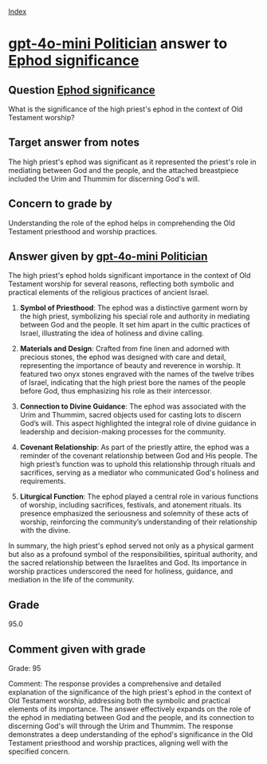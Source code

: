 
[Index](../../index.md)
# [gpt-4o-mini Politician](../../answering_models/gpt-4o-mini_Politician.md) answer to [Ephod significance](../../questions/Ephod_significance.md)

## Question [Ephod significance](../../questions/Ephod_significance.md)
What is the significance of the high priest's ephod in the context of Old Testament worship?

## Target answer from notes
The high priest's ephod was significant as it represented the priest's role in mediating between God and the people, and the attached breastpiece included the Urim and Thummim for discerning God's will.

## Concern to grade by
Understanding the role of the ephod helps in comprehending the Old Testament priesthood and worship practices.

## Answer given by [gpt-4o-mini Politician](../../answering_models/gpt-4o-mini_Politician.md)
The high priest's ephod holds significant importance in the context of Old Testament worship for several reasons, reflecting both symbolic and practical elements of the religious practices of ancient Israel.

1. **Symbol of Priesthood**: The ephod was a distinctive garment worn by the high priest, symbolizing his special role and authority in mediating between God and the people. It set him apart in the cultic practices of Israel, illustrating the idea of holiness and divine calling.

2. **Materials and Design**: Crafted from fine linen and adorned with precious stones, the ephod was designed with care and detail, representing the importance of beauty and reverence in worship. It featured two onyx stones engraved with the names of the twelve tribes of Israel, indicating that the high priest bore the names of the people before God, thus emphasizing his role as their intercessor.

3. **Connection to Divine Guidance**: The ephod was associated with the Urim and Thummim, sacred objects used for casting lots to discern God’s will. This aspect highlighted the integral role of divine guidance in leadership and decision-making processes for the community.

4. **Covenant Relationship**: As part of the priestly attire, the ephod was a reminder of the covenant relationship between God and His people. The high priest’s function was to uphold this relationship through rituals and sacrifices, serving as a mediator who communicated God's holiness and requirements.

5. **Liturgical Function**: The ephod played a central role in various functions of worship, including sacrifices, festivals, and atonement rituals. Its presence emphasized the seriousness and solemnity of these acts of worship, reinforcing the community’s understanding of their relationship with the divine.

In summary, the high priest's ephod served not only as a physical garment but also as a profound symbol of the responsibilities, spiritual authority, and the sacred relationship between the Israelites and God. Its importance in worship practices underscored the need for holiness, guidance, and mediation in the life of the community.

## Grade
95.0

## Comment given with grade
Grade: 95

Comment: The response provides a comprehensive and detailed explanation of the significance of the high priest's ephod in the context of Old Testament worship, addressing both the symbolic and practical elements of its importance. The answer effectively expands on the role of the ephod in mediating between God and the people, and its connection to discerning God's will through the Urim and Thummim. The response demonstrates a deep understanding of the ephod's significance in the Old Testament priesthood and worship practices, aligning well with the specified concern.
